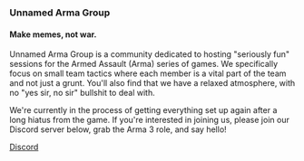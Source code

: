### Unnamed Arma Group

#### Make memes, not war.

Unnamed Arma Group is a community dedicated to hosting "seriously fun" sessions for the Armed Assault (Arma) series of games. We specifically focus on small team tactics where each member is a vital part of the team and not just a grunt. You'll also find that we have a relaxed atmosphere, with no "yes sir, no sir" bullshit to deal with.

We're currently in the process of getting everything set up again after a long hiatus from the game. If you're interested in joining us, please join our Discord server below, grab the Arma 3 role, and say hello!

[Discord](https://unnamed.group/discord)
